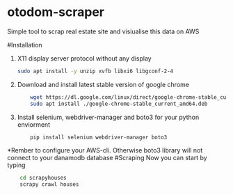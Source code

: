 # otodom-scraper
Simple tool to scrap real estate site and visiualise this data on AWS

#Installation
1. X11 display server protocol without any display
	```sh
	sudo apt install -y unzip xvfb libxi6 libgconf-2-4
	```
2. Download and install latest stable version of google chrome
	```sh
		wget https://dl.google.com/linux/direct/google-chrome-stable_current_amd64.deb
		sudo apt install ./google-chrome-stable_current_amd64.deb
	```
3. Install selenium, webdriver-manager and boto3 for your python enviorment
	```sh
		pip install selenium webdriver-manager boto3
	```
*Rember to configure your AWS-cli. Otherwise boto3 library will not connect to your danamodb database
#Scraping
Now you can start by typing
```sh
	cd scrapyhouses
	scrapy crawl houses
```
